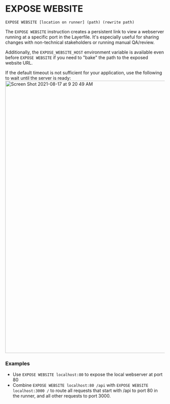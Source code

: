 # EXPOSE WEBSITE

`EXPOSE WEBSITE [location on runner] (path) (rewrite path)`

The `EXPOSE WEBSITE` instruction creates a persistent link to view a webserver running at a specific port in the Layerfile. It's especially useful for sharing changes with non-technical stakeholders or running manual QA/review.

Additionally, the `EXPOSE_WEBSITE_HOST` environment variable is available even before `EXPOSE WEBSITE` if you need to "bake" the path to the exposed website URL.

If the default timeout is not sufficient for your application, use the following to wait until the server is ready:
<img width="863" alt="Screen Shot 2021-08-17 at 9 20 49 AM" src="https://user-images.githubusercontent.com/88003890/129733234-0c2b7b2f-9805-4d09-9170-a29897ab6d23.png">

### Examples

- Use `EXPOSE WEBSITE localhost:80` to expose the local webserver at port 80
- Combine `EXPOSE WEBSITE localhost:80 /api` with `EXPOSE WEBSITE localhost:3000 /` to route all requests that start with /api to port 80 in the runner, and all other requests to port 3000.
